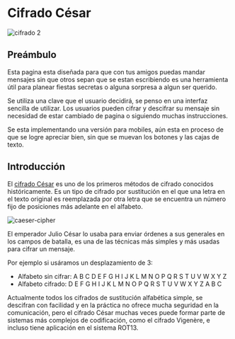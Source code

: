 # Cifrado César
![cifrado 2](https://user-images.githubusercontent.com/39393016/49200090-c908b080-f360-11e8-866c-bbc8f3d5427f.png)

## Preámbulo

Esta pagina esta diseñada para que con tus amigos puedas mandar mensajes sin que otros sepan que se estan escribiendo
es una herramienta útil para planear fiestas secretas o alguna sorpresa a algun ser querido.

Se utiliza una clave que el usuario decidirá, se penso en una interfaz sencilla de utilizar.
Los usuarios pueden cifrar y descifrar su mensaje sin necesidad de estar cambiado de pagina o siguiendo muchas instrucciones.

Se esta implementando una versión para mobiles, aún esta en proceso de que se logre apreciar bien, sin que se muevan los botones
y las cajas de texto.






## Introducción

El [cifrado César](https://en.wikipedia.org/wiki/Caesar_cipher) es uno de los
primeros métodos de cifrado conocidos históricamente. Es un tipo de cifrado por
sustitución en el que una letra en el texto original es reemplazada por otra
letra que se encuentra un número fijo de posiciones más adelante en el alfabeto.

![caeser-cipher](https://upload.wikimedia.org/wikipedia/commons/thumb/2/2b/Caesar3.svg/2000px-Caesar3.svg.png)

El emperador Julio César lo usaba para enviar órdenes a sus generales en los
campos de batalla, es una de las técnicas más simples y más usadas para cifrar
un mensaje.

Por ejemplo si usáramos un desplazamiento de 3:

* Alfabeto sin cifrar: A B C D E F G H I J K L M N O P Q R S T U V W X Y Z
* Alfabeto cifrado: D E F G H I J K L M N O P Q R S T U V W X Y Z A B C

Actualmente todos los cifrados de sustitución alfabética simple, se descifran
con facilidad y en la práctica no ofrece mucha seguridad en la comunicación,
pero el cifrado César muchas veces puede formar parte de sistemas más complejos
de codificación, como el cifrado Vigenère, e incluso tiene aplicación en el
sistema ROT13.
